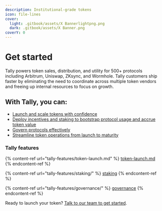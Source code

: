 ```yaml
---
description: Institutional-grade tokens
icon: file-lines
cover:
  light: .gitbook/assets/X Bannerlightpng.png
  dark: .gitbook/assets/X Banner.png
coverY: 0
---
```


# Get started

Tally powers token sales, distribution, and utility for 500+ protocols including Arbitrum, Uniswap, ZKsync, and Wormhole. Tally customers ship faster by eliminating the need to coordinate across multiple token vendors and freeing up internal resources to focus on growth.

## With Tally, you can:&#x20;

* [Launch and scale tokens with confidence](tally-features/token-launch.md)
* [Deploy incentives and staking to bootstrap protocol usage and accrue token value](tally-features/staking/)
* [Govern protocols effectively](tally-features/governance/)
* [Streamline token operations from launch to maturity](tally-features/token-hub.md)

### Tally features

{% content-ref url="tally-features/token-launch.md" %}
[token-launch.md](tally-features/token-launch.md)
{% endcontent-ref %}

{% content-ref url="tally-features/staking/" %}
[staking](tally-features/staking/)
{% endcontent-ref %}

{% content-ref url="tally-features/governance/" %}
[governance](tally-features/governance/)
{% endcontent-ref %}

Ready to launch your token? [Talk to our team to get started](http://tally.xyz/contact).
